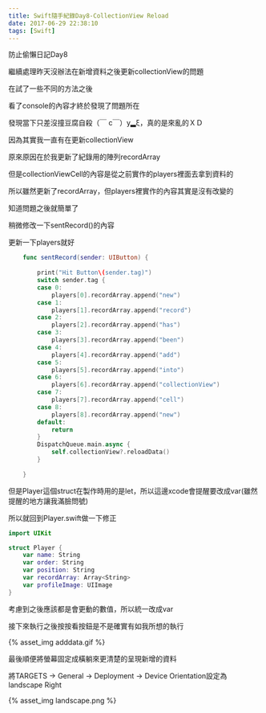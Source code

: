 ```yaml
---
title: Swift隨手紀錄Day8-CollectionView Reload
date: 2017-06-29 22:38:10
tags: [Swift]
---
```


防止偷懶日記Day8

繼續處理昨天沒辦法在新增資料之後更新collectionView的問題

在試了一些不同的方法之後

看了console的內容才終於發現了問題所在

發現當下只差沒撞豆腐自殺（￣ c￣）y▂ξ，真的是來亂的ＸＤ

因為其實我一直有在更新collectionView

<!--more-->

原來原因在於我更新了紀錄用的陣列recordArray

但是collectionViewCell的內容是從之前實作的players裡面去拿到資料的

所以雖然更新了recordArray，但players裡實作的內容其實是沒有改變的

知道問題之後就簡單了

稍微修改一下sentRecord()的內容

更新一下players就好

```swift
    func sentRecord(sender: UIButton) {
        
        print("Hit Button\(sender.tag)")
        switch sender.tag {
        case 0:
            players[0].recordArray.append("new")
        case 1:
            players[1].recordArray.append("record")
        case 2:
            players[2].recordArray.append("has")
        case 3:
            players[3].recordArray.append("been")
        case 4:
            players[4].recordArray.append("add")
        case 5:
            players[5].recordArray.append("into")
        case 6:
            players[6].recordArray.append("collectionView")
        case 7:
            players[7].recordArray.append("cell")
        case 8:
            players[8].recordArray.append("new")
        default:
            return
        }
        DispatchQueue.main.async {
            self.collectionView?.reloadData()
        }
        
    }
```

但是Player這個struct在製作時用的是let，所以這邊xcode會提醒要改成var(雖然提醒的地方讓我滿臉問號)

所以就回到Player.swift做一下修正

```swift
import UIKit

struct Player {
    var name: String
    var order: String
    var position: String
    var recordArray: Array<String>
    var profileImage: UIImage
}

```
考慮到之後應該都是會更動的數值，所以統一改成var

接下來執行之後按按看按鈕是不是確實有如我所想的執行

{% asset_img adddata.gif %}

最後順便將螢幕固定成橫躺來更清楚的呈現新增的資料

將TARGETS -> General -> Deployment -> Device Orientation設定為landscape Right

{% asset_img landscape.png %}